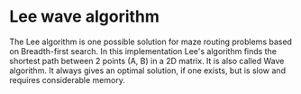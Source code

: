 # Lee wave algorithm

The Lee algorithm is one possible solution for maze routing problems based on Breadth-first search. 
In this implementation Lee's algorithm finds the shortest path between 2 points (A, B) in a 2D matrix. It is also called Wave algorithm. It always gives an optimal solution, if one exists, but is slow and requires considerable memory.

